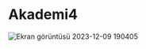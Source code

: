 # Akademi4
 

![Ekran görüntüsü 2023-12-09 190405](https://github.com/senanurg/Akademi4/assets/151245979/e3864e38-1919-4eed-84a0-7c695526ef56)
